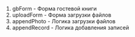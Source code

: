 1. gbForm - Форма гостевой книги
2. uploadForm - Форма загрузки файлов
3. appendPhoto - Логика загрузки файлов
4. appendRecord - Логика добавления записей
